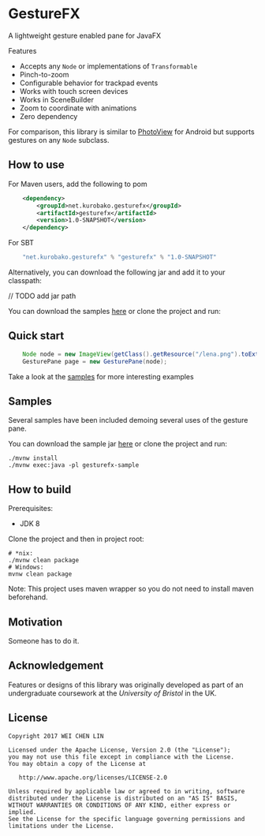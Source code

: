GestureFX
==========

A lightweight gesture enabled pane for JavaFX
 
 
Features

 * Accepts any `Node` or implementations of `Transformable`
 * Pinch-to-zoom
 * Configurable behavior for trackpad events
 * Works with touch screen devices
 * Works in SceneBuilder
 * Zoom to coordinate with animations
 * Zero dependency

For comparison, this library is similar to [PhotoView](https://github.com/chrisbanes/PhotoView) 
for Android but supports gestures on any `Node` subclass.


## How to use

For Maven users, add the following to pom
```xml
    <dependency>
        <groupId>net.kurobako.gesturefx</groupId>
        <artifactId>gesturefx</artifactId>
        <version>1.0-SNAPSHOT</version>
    </dependency>
```

For SBT    
```scala
    "net.kurobako.gesturefx" % "gesturefx" % "1.0-SNAPSHOT"    
```
Alternatively, you can download the following jar and add it to your classpath:

// TODO add jar path

You can download the samples [here]() or clone the project and run:

    

## Quick start


```java
    Node node = new ImageView(getClass().getResource("/lena.png").toExternalForm());
    GesturePane page = new GesturePane(node);
```

Take a look at the [samples](TODO) for more interesting examples

## Samples

Several samples have been included demoing several uses of the gesture pane.

You can download the sample jar [here](TODO) or clone the project and run:

    ./mvnw install
    ./mvnw exec:java -pl gesturefx-sample

## How to build

Prerequisites:

 * JDK 8 

Clone the project and then in project root:

    # *nix:
    ./mvnw clean package 
    # Windows:
    mvnw clean package

Note: This project uses maven wrapper so you do not need to install maven
beforehand.

## Motivation

Someone has to do it.

## Acknowledgement

Features or designs of this library was originally developed as part of an undergraduate coursework 
at the *University of Bristol* in the UK. 

## License

    Copyright 2017 WEI CHEN LIN
    
    Licensed under the Apache License, Version 2.0 (the "License");
    you may not use this file except in compliance with the License.
    You may obtain a copy of the License at
    
       http://www.apache.org/licenses/LICENSE-2.0
    
    Unless required by applicable law or agreed to in writing, software
    distributed under the License is distributed on an "AS IS" BASIS,
    WITHOUT WARRANTIES OR CONDITIONS OF ANY KIND, either express or implied.
    See the License for the specific language governing permissions and
    limitations under the License.
